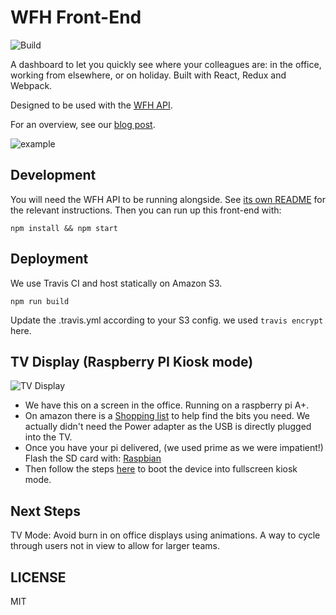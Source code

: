 # WFH Front-End

![Build](https://api.travis-ci.org/pebblecode/wfh_frontend.svg?token=F5kJ2zgCzNfgE9rzZNys)

A dashboard to let you quickly see where your colleagues are: in the office, working from elsewhere, or on holiday. Built with React, Redux and Webpack.

Designed to be used with the [WFH API](https://github.com/pebblecode/wfh-api).

For an overview, see our [blog post](http://pebblecode.com/blog/november-wfh-slack/).

![example](http://i.imgur.com/TL3YusG.png)

## Development

You will need the WFH API to be running alongside. See [its own README](https://github.com/pebblecode/wfh-api/blob/master/README.md)
for the relevant instructions. Then you can run up this front-end with:

`npm install && npm start`

## Deployment

We use Travis CI and host statically on Amazon S3.

`npm run build`

Update the .travis.yml according to your S3 config. we used `travis encrypt ` here.


## TV Display (Raspberry PI Kiosk mode)
![TV Display](http://pebblecode.com/img/posts/2015-11-03-wfh-slack/tv.jpg)
 - We have this on a screen in the office. Running on a raspberry pi A+.
 - On amazon there is a [Shopping list](http://www.amazon.co.uk/registry/wishlist/KPLLE5XXL6DK) to help find the bits you need. We actually didn't need the Power adapter as the USB is directly plugged into the TV.
 - Once you have your pi delivered, (we used prime as we were impatient!) Flash the SD card with: [Raspbian](https://www.raspberrypi.org/documentation/installation/installing-images/README.md) 
 - Then follow the steps [here](https://github.com/pebblecode/raspberry-pi-kiosk-screen/tree/feature/updates-to-lxsession-lxde-path#epiphany-browser) to boot the device into fullscreen kiosk mode.

## Next Steps
TV Mode: Avoid burn in on office displays using animations. A way to cycle through users not in view to allow for larger teams.

## LICENSE

MIT

